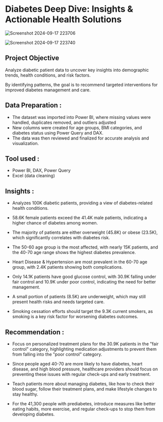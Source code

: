 
# Diabetes Deep Dive: Insights & Actionable Health Solutions

![Screenshot 2024-09-17 223706](https://github.com/user-attachments/assets/7a439fdc-74fd-499e-9275-2cbbe49e11f1)


![Screenshot 2024-09-17 223740](https://github.com/user-attachments/assets/99a4a86c-8e21-42b5-8c36-91e31090a53d)



## Project Objective

Analyze diabetic patient data to uncover key insights into demographic trends, health conditions, and risk factors. 

By identifying patterns, the goal is to recommend targeted interventions for improved diabetes management and care.
## Data Preparation :
- The dataset was imported into Power BI, where missing values were handled, duplicates removed, and outliers adjusted
- New columns were created for age groups, BMI categories, and diabetes status using Power Query and DAX.
- The data was then reviewed and finalized for accurate analysis and visualization.
## Tool used :
- Power BI, DAX, Power Query
- Excel (data cleaning)

## Insights :

- Analyzes 100K diabetic patients, providing a view of diabetes-related health conditions.

-  58.6K female patients exceed the 41.4K male patients, indicating a higher chance of diabetes among women.

- The majority of patients are either overweight (45.8K) or obese (23.5K), which significantly correlates with diabetes risk.

- The 50-60 age group is the most affected, with nearly 15K patients, and the 40-70 age range shows the highest diabetes prevalence.

- Heart Disease & Hypertension are most prevalent in the 60-70 age group, with 2.4K patients showing both complications.

-  Only 14.1K patients have good glucose control, with 30.9K falling under fair control and 10.9K under poor control, indicating the need for better management.

- A small portion of patients (8.5K) are underweight, which may still present health risks and needs targeted care.

- Smoking cessation efforts should target the 9.3K current smokers, as smoking is a key risk factor for worsening diabetes outcomes.
## Recommendation :

- Focus on personalized treatment plans for the 30.9K patients in the "fair control" category, highlighting medication adjustments to prevent them from falling into the "poor control" category.

- Since people aged 40-70 are more likely to have diabetes, heart disease, and high blood pressure, healthcare providers should focus on preventing these issues with regular check-ups and early treatment.

- Teach patients more about managing diabetes, like how to check their blood sugar, follow their treatment plans, and make lifestyle changes to stay healthy.

- For the 41,300 people with prediabetes, introduce measures like better eating habits, more exercise, and regular check-ups to stop them from developing diabetes.
